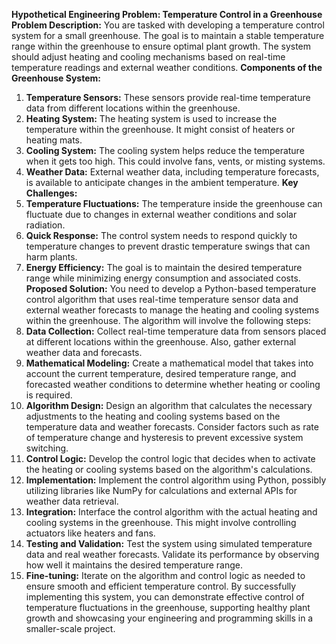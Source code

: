 **Hypothetical Engineering Problem: Temperature Control in a Greenhouse**
**Problem Description:**
You are tasked with developing a temperature control system for a small greenhouse. The goal is to maintain a stable temperature range within the greenhouse to ensure optimal plant growth. The system should adjust heating and cooling mechanisms based on real-time temperature readings and external weather conditions.
**Components of the Greenhouse System:**
1. **Temperature Sensors:** These sensors provide real-time temperature data from different locations within the greenhouse.
2. **Heating System:** The heating system is used to increase the temperature within the greenhouse. It might consist of heaters or heating mats.
3. **Cooling System:** The cooling system helps reduce the temperature when it gets too high. This could involve fans, vents, or misting systems.
4. **Weather Data:** External weather data, including temperature forecasts, is available to anticipate changes in the ambient temperature.
**Key Challenges:**
1. **Temperature Fluctuations:** The temperature inside the greenhouse can fluctuate due to changes in external weather conditions and solar radiation.
2. **Quick Response:** The control system needs to respond quickly to temperature changes to prevent drastic temperature swings that can harm plants.
3. **Energy Efficiency:** The goal is to maintain the desired temperature range while minimizing energy consumption and associated costs.
**Proposed Solution:**
You need to develop a Python-based temperature control algorithm that uses real-time temperature sensor data and external weather forecasts to manage the heating and cooling systems within the greenhouse. The algorithm will involve the following steps:
1. **Data Collection:** Collect real-time temperature data from sensors placed at different locations within the greenhouse. Also, gather external weather data and forecasts.
2. **Mathematical Modeling:** Create a mathematical model that takes into account the current temperature, desired temperature range, and forecasted weather conditions to determine whether heating or cooling is required.
3. **Algorithm Design:** Design an algorithm that calculates the necessary adjustments to the heating and cooling systems based on the temperature data and weather forecasts. Consider factors such as rate of temperature change and hysteresis to prevent excessive system switching.
4. **Control Logic:** Develop the control logic that decides when to activate the heating or cooling systems based on the algorithm's calculations.
5. **Implementation:** Implement the control algorithm using Python, possibly utilizing libraries like NumPy for calculations and external APIs for weather data retrieval.
6. **Integration:** Interface the control algorithm with the actual heating and cooling systems in the greenhouse. This might involve controlling actuators like heaters and fans.
7. **Testing and Validation:** Test the system using simulated temperature data and real weather forecasts. Validate its performance by observing how well it maintains the desired temperature range.
8. **Fine-tuning:** Iterate on the algorithm and control logic as needed to ensure smooth and efficient temperature control.
By successfully implementing this system, you can demonstrate effective control of temperature fluctuations in the greenhouse, supporting healthy plant growth and showcasing your engineering and programming skills in a smaller-scale project.